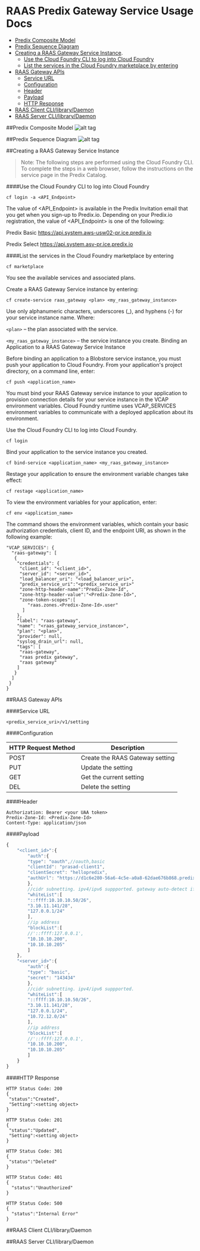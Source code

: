 # RAAS Predix Gateway Service Usage Docs

* [Predix Composite Model](#predix-composite-model) 
* [Predix Sequence Diagram](#predix-sequence-diagram) 
* [Creating a RAAS Gateway Service Instance](#creating-a-raas-gateway-service-instance).
  * [Use the Cloud Foundry CLI to log into Cloud Foundry](#use-the-cloud-foundry-cli-to-log-into-cloud-foundry)
  * [List the services in the Cloud Foundry marketplace by entering](#list-the-services-in-the-cloud-foundry-marketplace-by-entering)
* [RAAS Gateway APIs](#raas-gateway-apis)
  * [Service URL](#service-url)
  * [Configuration](#configuration)
  * [Header](#header)
  * [Payload](#payload)
  * [HTTP Response](#http-response)
* [RAAS Client CLI/library/Daemon](#raas-client-clilibrarydaemon)
* [RAAS Server CLI/library/Daemon](#raas-server-clilibrarydaemon)

 
##Predix Composite Model
![alt tag](docs/RAAS-Predix-Comp-Model.png)

##Predix Sequence Diagram
![alt tag](docs/RAAS-Predix-Seq-Diagram.png)

##Creating a RAAS Gateway Service Instance
> Note: The following steps are performed using the Cloud Foundry CLI. To complete the steps in a web browser, follow the instructions on the service page in the Predix Catalog.

####Use the Cloud Foundry CLI to log into Cloud Foundry
```
cf login -a <API_Endpoint>
```

The value of <API_Endpoint> is available in the Predix Invitation email that you get when you sign-up to Predix.io. Depending on your Predix.io registration, the value of <API_Endpoint> is one of the following:

Predix Basic
https://api.system.aws-usw02-pr.ice.predix.io

Predix Select
https://api.system.asv-pr.ice.predix.io

####List the services in the Cloud Foundry marketplace by entering
```
cf marketplace
```
You see the available services and associated plans.

Create a RAAS Gateway Service instance by entering:
```
cf create-service raas_gateway <plan> <my_raas_gateway_instance> 
```

Use only alphanumeric characters, underscores (_), and hyphens (-) for your service instance name.
Where:

`<plan>` – the plan associated with the service.

`<my_raas_gateway_instance>` – the service instance you create.
Binding an Application to a RAAS Gateway Service Instance

Before binding an application to a Blobstore service instance, you must push your application to Cloud Foundry. From your application's project directory, on a command line, enter:
```
cf push <application_name>
```
You must bind your RAAS Gateway service instance to your application to provision connection details for your service instance in the VCAP environment variables. Cloud Foundry runtime uses VCAP_SERVICES environment variables to communicate with a deployed application about its environment.

Use the Cloud Foundry CLI to log into Cloud Foundry.
```
cf login
```

Bind your application to the service instance you created.
```
cf bind-service <application_name> <my_raas_gateway_instance>
```

Restage your application to ensure the environment variable changes take effect:
```
cf restage <application_name>
```

To view the environment variables for your application, enter:
```
cf env <application_name>
```

The command shows the environment variables, which contain your basic authorization credentials, client ID, and the endpoint URI, as shown in the following example:
```
"VCAP_SERVICES": {
  "raas-gateway": [
   {
    "credentials": {
     "client_id": "<client_id>",
     "server_id": "<server_id>",
     "load_balancer_uri": "<load_balancer_uri>",
     "predix_service_uri":"<predix_service_uri>"
     "zone-http-header-name":"Predix-Zone-Id",
     "zone-http-header-value":"<Predix-Zone-Id>",
     "zone-token-scopes":[
        "raas.zones.<Predix-Zone-Id>.user"
      ]
    },
    "label": "raas-gateway",
    "name": "<raas_gateway_service_instance>",
    "plan": "<plan>",
    "provider": null,
    "syslog_drain_url": null,
    "tags": [
     "raas-gateway",
     "raas predix gateway",
     "raas gateway"
    ]
   }
  ]
 }
}
```

##RAAS Gateway APIs

####Service URL
```
<predix_service_uri>/v1/setting
```

####Configuration

HTTP Request Method | Description
--- | ---
POST | Create the RAAS Gateway setting
PUT | Update the setting
GET | Get the current setting
DEL | Delete the setting

####Header
```
Authorization: Bearer <your UAA token>
Predix-Zone-Id: <Predix-Zone-Id>
Content-Type: application/json
```

####Payload
```javascript
{
    "<client_id>":{
        "auth":{  
        "type": "oauth",//oauth,basic 
        "clientId": "prasad-client1",
        "clientSecret": "hellopredix",
        "authUrl": "https://d1c6e280-56a6-4c5e-a0a8-62dae676b868.predix-uaa.run.aws-usw02-pr.ice.predix.io"
        },
        //cidr subnetting. ipv4/ipv6 suppported. gateway auto-detect if its a private ip
        "whiteList":[
        "::ffff:10.10.10.50/26",
        "3.10.11.141/28",
        "127.0.0.1/24"
        ],
        //ip address
        "blockList":[
        //'::ffff:127.0.0.1',
        "10.10.10.200",
        "10.10.10.205"
        ]
    },
    "<server_id>":{
        "auth":{  
        "type": "basic",
        "secret": "143434"
        },
        //cidr subnetting. ipv4/ipv6 suppported.
        "whiteList":[
        "::ffff:10.10.10.50/26",
        "3.10.11.141/28",
        "127.0.0.1/24",
        "10.72.12.0/24"
        ],
        //ip address
        "blockList":[
        //'::ffff:127.0.0.1',
        "10.10.10.200",
        "10.10.10.205"
        ]
    }
}
```

####HTTP Response
```
HTTP Status Code: 200
{
 "status":"Created",
 "Setting":<setting object>
}

HTTP Status Code: 201
{
 "status":"Updated",
 "Setting":<setting object>
}

HTTP Status Code: 301
{
 "status":"Deleted"
}

HTTP Status Code: 401
{
  "status":"Unauthorized"
}

HTTP Status Code: 500
{
  "status":"Internal Error"
}

```

##RAAS Client CLI/library/Daemon

##RAAS Server CLI/library/Daemon
